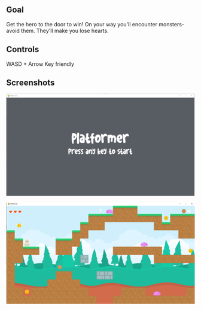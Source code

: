## Goal

Get the hero to the door to win! On your way you'll encounter monsters- avoid them. They'll make
you lose hearts.

## Controls

WASD + Arrow Key friendly

## Screenshots

![Title Screen](https://raw.githubusercontent.com/hanavilla/wiggle-platformer/main/START.PNG)

![Playing Screen](https://raw.githubusercontent.com/hanavilla/wiggle-platformer/main/PLAYING.PNG)
